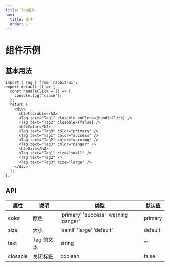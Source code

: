 ```yaml
---
title: Tag组件
nav:
  title: 组件
  order: 1
---
```


# 组件示例

<code src="./demo/basic.tsx"></code>

## 基本用法

```tsx
import { Tag } from 'rabbit-ui';
export default () => {
  const handleClick = () => {
    console.log('close');
  };
  return (
    <div>
      <h2>Closable</h2>
      <Tag text="Tag1" closable onClose={handleClick} />
      <Tag text="Tag2" closable={false} />
      <h2>Color</h2>
      <Tag text="Tag0" color="primary" />
      <Tag text="Tag1" color="success" />
      <Tag text="Tag2" color="warning" />
      <Tag text="Tag3" color="danger" />
      <h2>Size</h2>
      <Tag text="Tag1" size="small" />
      <Tag text="Tag2" />
      <Tag text="Tag3" size="large" />
    </div>
  );
};
```

## API

| 属性     | 说明       | 类型                                   | 默认值  |
| -------- | ---------- | -------------------------------------- | ------- |
| color    | 颜色       | 'primary' 'success' 'warning' 'danger' | primary |
| size     | 大小       | 'samll' 'large' 'default'              | default |
| text     | Tag 的文本 | string                                 | ""      |
| closable | 关闭标签   | boolean                                | false   |

<!-- <code src="./demo/basic.tsx"></code> -->
